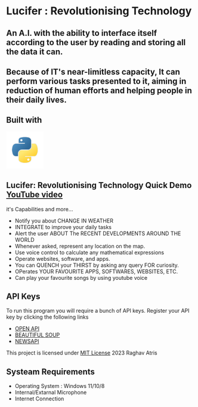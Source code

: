 # Lucifer : Revolutionising Technology

## An A.I. with the ability to interface itself according to the user by reading and storing all the data it can.
## Because of IT's near-limitless capacity, It can perform various tasks presented to it, aiming in reduction of human efforts and helping people in their daily lives.

## Built with

<code><img height="100" src="https://raw.githubusercontent.com/github/explore/80688e429a7d4ef2fca1e82350fe8e3517d3494d/topics/python/python.png"></code>

## Lucifer: Revolutionising Technology Quick Demo [YouTube video](https://www.youtube.com/watch?v=oKtrHy0ERNA)

it's Capabilities and more...

- Notify you about CHANGE IN WEATHER
- INTEGRATE to improve your daily tasks
- Alert the user ABOUT The RECENT DEVELOPMENTS AROUND THE WORLD
- Whenever asked, represent any location on the map.
- Use voice control to calculate any mathematical expressions
- Operate websites, software, and apps.
- You can QUENCH your THIRST by asking any query FOR curiosity.
- OPerates YOUR FAVOURITE APPS, SOFTWARES, WEBSITES, ETC. 
- Can play your favourite songs by using youtube voice

## API Keys
To run this program you will require a bunch of API keys. Register your API key by clicking the following links

- [OPEN API](https://openai.com)
- [BEAUTIFUL SOUP](https://beautiful-soup-4.readthedocs.io/en/latest/)
- [NEWSAPI](https://newsapi.org)
  
This project is licensed under [MIT License](https://github.com/RaghavAtris/Lucifer/LICENSE) 2023 Raghav Atris

## Systeam Requirements
- Operating System : Windows 11/10/8
- Internal/Extarnal Microphone
- Internet Connection

